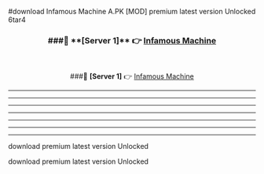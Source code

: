 #download Infamous Machine A.PK [MOD] premium latest version Unlocked 6tar4 



<div align="center">
<h3>###🔹 **[Server 1]** 👉 <a href="https://download1apk.web.app/">Infamous Machine</a></h3><br>


###🔹 **[Server 1]** 👉 <a href="https://download1apk.web.app/">Infamous Machine</a></h3>
</div>



----------------------------------------------------------

----------------------------------------------------------

----------------------------------------------------------

----------------------------------------------------------

----------------------------------------------------------

----------------------------------------------------------

----------------------------------------------------------

download premium latest version Unlocked

download premium latest version Unlocked
